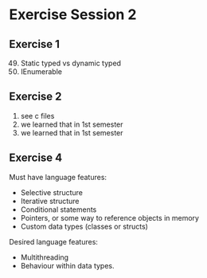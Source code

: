 # Exercise Session 2

## Exercise 1

49. Static typed vs dynamic typed
50. IEnumerable

## Exercise 2

1. see c files
2. we learned that in 1st semester
3. we learned that in 1st semester

## Exercise 4

Must have language features:

- Selective structure
- Iterative structure
- Conditional statements
- Pointers, or some way to reference objects in memory
- Custom data types (classes or structs)

Desired language features:

- Multithreading
- Behaviour within data types.
